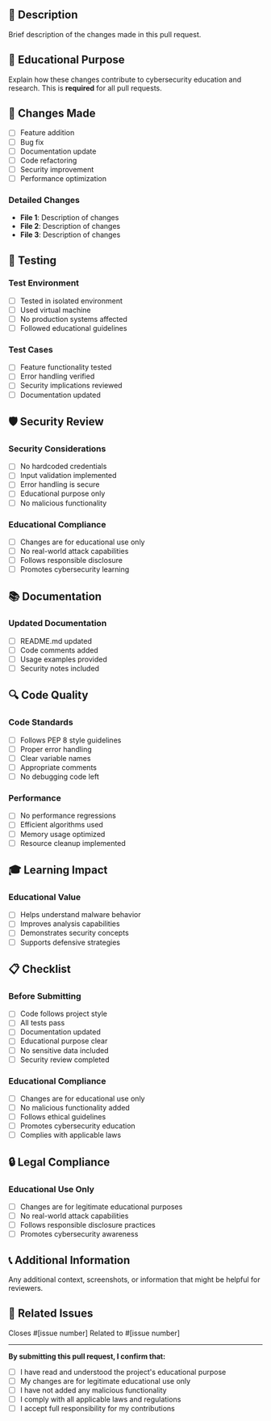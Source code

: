 ## 📝 Description

Brief description of the changes made in this pull request.

## 🎯 Educational Purpose

Explain how these changes contribute to cybersecurity education and research. This is **required** for all pull requests.

## 🔄 Changes Made

- [ ] Feature addition
- [ ] Bug fix
- [ ] Documentation update
- [ ] Code refactoring
- [ ] Security improvement
- [ ] Performance optimization

### Detailed Changes

- **File 1**: Description of changes
- **File 2**: Description of changes
- **File 3**: Description of changes

## 🧪 Testing

### Test Environment
- [ ] Tested in isolated environment
- [ ] Used virtual machine
- [ ] No production systems affected
- [ ] Followed educational guidelines

### Test Cases
- [ ] Feature functionality tested
- [ ] Error handling verified
- [ ] Security implications reviewed
- [ ] Documentation updated

## 🛡️ Security Review

### Security Considerations
- [ ] No hardcoded credentials
- [ ] Input validation implemented
- [ ] Error handling is secure
- [ ] Educational purpose only
- [ ] No malicious functionality

### Educational Compliance
- [ ] Changes are for educational use only
- [ ] No real-world attack capabilities
- [ ] Follows responsible disclosure
- [ ] Promotes cybersecurity learning

## 📚 Documentation

### Updated Documentation
- [ ] README.md updated
- [ ] Code comments added
- [ ] Usage examples provided
- [ ] Security notes included

## 🔍 Code Quality

### Code Standards
- [ ] Follows PEP 8 style guidelines
- [ ] Proper error handling
- [ ] Clear variable names
- [ ] Appropriate comments
- [ ] No debugging code left

### Performance
- [ ] No performance regressions
- [ ] Efficient algorithms used
- [ ] Memory usage optimized
- [ ] Resource cleanup implemented

## 🎓 Learning Impact

### Educational Value
- [ ] Helps understand malware behavior
- [ ] Improves analysis capabilities
- [ ] Demonstrates security concepts
- [ ] Supports defensive strategies

## 📋 Checklist

### Before Submitting
- [ ] Code follows project style
- [ ] All tests pass
- [ ] Documentation updated
- [ ] Educational purpose clear
- [ ] No sensitive data included
- [ ] Security review completed

### Educational Compliance
- [ ] Changes are for educational use only
- [ ] No malicious functionality added
- [ ] Follows ethical guidelines
- [ ] Promotes cybersecurity education
- [ ] Complies with applicable laws

## 🔒 Legal Compliance

### Educational Use Only
- [ ] Changes are for legitimate educational purposes
- [ ] No real-world attack capabilities
- [ ] Follows responsible disclosure practices
- [ ] Promotes cybersecurity awareness

## 📞 Additional Information

Any additional context, screenshots, or information that might be helpful for reviewers.

## 🎯 Related Issues

Closes #[issue number]
Related to #[issue number]

---

**By submitting this pull request, I confirm that:**
- [ ] I have read and understood the project's educational purpose
- [ ] My changes are for legitimate educational use only
- [ ] I have not added any malicious functionality
- [ ] I comply with all applicable laws and regulations
- [ ] I accept full responsibility for my contributions 